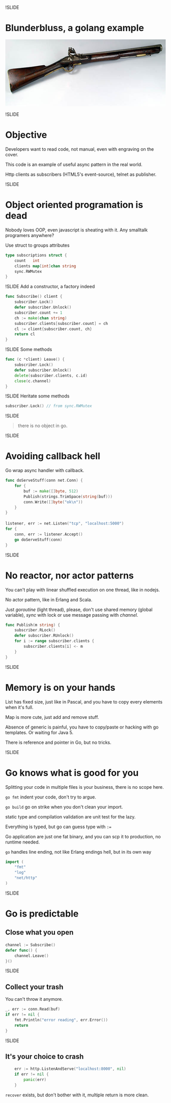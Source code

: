 !SLIDE

# Blunderbluss, a golang example

![English flintlock blunderbluss](English_flintlock_blunderbuss.jpeg)

!SLIDE

# Objective

Developers want to read code, not manual, even with engraving on the cover.

This code is an example of useful async pattern in the real world.

Http clients as subscribers (HTML5's event-source), telnet as publisher.


!SLIDE
# Object oriented programation is dead

Nobody loves OOP, even javascript is sheating with it. Any smalltalk programers anywhere?

Use struct to groups attributes

```go
type subscriptions struct {
	count   int
	clients map[int]chan string
	sync.RWMutex
}
```

!SLIDE
Add a constructor, a factory indeed

```go
func Subscribe() client {
	subscriber.Lock()
	defer subscriber.Unlock()
	subscriber.count += 1
	ch := make(chan string)
	subscriber.clients[subscriber.count] = ch
	cl := client{subscriber.count, ch}
	return cl
}
```

!SLIDE
Some methods

```go
func (c *client) Leave() {
	subscriber.Lock()
	defer subscriber.Unlock()
	delete(subscriber.clients, c.id)
	close(c.channel)
}
```

!SLIDE
Heritate some methods

```go
subscriber.Lock() // from sync.RWMutex
```

!SLIDE
> there is no object in go.

!SLIDE
# Avoiding callback hell

Go wrap async handler with callback.

```go
func doServeStuff(conn net.Conn) {
	for {
		buf := make([]byte, 512)
		Publish(strings.TrimSpace(string(buf)))
		conn.Write([]byte("ok\n"))
	}
}

listener, err := net.Listen("tcp", "localhost:5000")
for {
	conn, err := listener.Accept()
	go doServeStuff(conn)
}
```

!SLIDE
# No reactor, nor actor patterns

You can't play with linear shuffled execution on one thread, like in nodejs.

No actor pattern, like in Erlang and Scala.

Just _goroutine_ (light thread), please, don't use shared memory (global variable),
_sync_ with lock or use message passing with _channel_.

```go
func Publish(m string) {
	subscriber.RLock()
	defer subscriber.RUnlock()
	for i := range subscriber.clients {
		subscriber.clients[i] <- m
	}
}
```

!SLIDE
# Memory is on your hands

List has fixed size, just like in Pascal, and you have to copy every elements when it's full.

Map is more cute, just add and remove stuff.

Absence of generic is painful, you have to copy/paste or hacking with go templates.
Or waiting for Java 5.

There is reference and pointer in Go, but no tricks.

!SLIDE
# Go knows what is good for you

Splitting your code in multiple files is your business, there is no scope here.

`go fmt` indent your code, don't try to argue.

`go build` go on strike when you don't clean your import.

static type and compilation validation are unit test for the lazy.

Everything is typed, but go can guess type with `:=`

Go application are just one fat binary, and you can scp it to production, no runtime needed.

`go` handles line ending, not like Erlang endings hell, but in its own way

```go
import (
	"fmt"
	"log"
	"net/http"
)
```

!SLIDE
# Go is predictable

## Close what you open

```go
channel := Subscribe()
defer func() {
	channel.Leave()
}()
```

!SLIDE
## Collect your trash

You can't throw it anymore.

```go
_, err := conn.Read(buf)
if err != nil {
	fmt.Println("error reading", err.Error())
	return
}
```

!SLIDE
## It's your choice to crash

```go
	err := http.ListenAndServe("localhost:8000", nil)
	if err != nil {
		panic(err)
	}
```

`recover` exists, but don't bother with it, multiple return is more clean.

